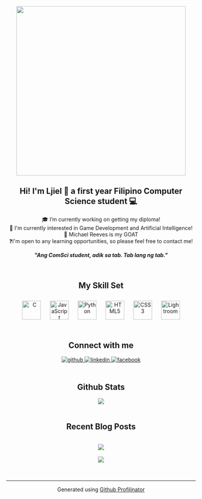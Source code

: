 <div align="center">
<img src="https://instagram.fmnl25-1.fna.fbcdn.net/v/t39.30808-6/367432292_309247534992699_5322738182855038881_n.jpg?stp=dst-jpg_e35_p1080x1080_sh0.08_tt6&_nc_ht=instagram.fmnl25-1.fna.fbcdn.net&_nc_cat=103&_nc_oc=Q6cZ2AHTCeC227Qmb44DcWa7JmAIJ5lqGMydkjS7cQybIjupqDXzAKfreciPGURZ3x05nFsZ3ICSLTSj3yaagEG6_FnA&_nc_ohc=d_2hSB_UjesQ7kNvgEu7ma2&_nc_gid=97760b1fee0a4b2c9eb2e7f98519f5e2&edm=ANTKIIoAAAAA&ccb=7-5&oh=00_AYAF8ATM7D50FbSlfh65aBnI8p-eaVke8S3Oskmvbw1xiA&oe=67BFA714&_nc_sid=d885a2" align="center" width="450" height="450"  />

  

## <div align="center">Hi! I'm Ljiel 🌻 a first year Filipino Computer Science student 💻 </div>  
  
<div style = "left: 70%" >🎓 I’m currently working on getting my diploma!</div>
  

<div style = "left: 70%">👾 I'm currently interested in Game Development and Artificial Intelligence!  </div>
  

<div style = "left: 70%">🍆 Michael Reeves is my GOAT  </div>
  

<div style = "left: 70%" >❓I'm open to any learning opportunities, so please feel free to contact me!  </div>
  

***<div align="center">"Ang ComSci student, adik sa tab. Tab lang ng tab."</div>***  
  

<br/>  


## My Skill Set  
<div align="center">  
<a href="https://www.cprogramming.com/" target="_blank"><img style="margin: 10px" src="https://profilinator.rishav.dev/skills-assets/c-original.svg" alt="C" height="50" /></a>  
<a href="https://www.javascript.com/" target="_blank"><img style="margin: 10px" src="https://profilinator.rishav.dev/skills-assets/javascript-original.svg" alt="JavaScript" height="50" /></a>  
<a href="https://www.python.org/" target="_blank"><img style="margin: 10px" src="https://profilinator.rishav.dev/skills-assets/python-original.svg" alt="Python" height="50" /></a>  
<a href="https://en.wikipedia.org/wiki/HTML5" target="_blank"><img style="margin: 10px" src="https://profilinator.rishav.dev/skills-assets/html5-original-wordmark.svg" alt="HTML5" height="50" /></a>  
<a href="https://www.w3schools.com/css/" target="_blank"><img style="margin: 10px" src="https://profilinator.rishav.dev/skills-assets/css3-original-wordmark.svg" alt="CSS3" height="50" /></a>  
<a href="https://www.adobe.com/products/photoshop-lightroom.html" target="_blank"><img style="margin: 10px" src="https://profilinator.rishav.dev/skills-assets/lightroom.png" alt="Lightroom" height="50" /></a>  
</div>  

<br/>  


## Connect with me  
<div align="center">
<a href="https://github.com/Fylows" target="_blank">
<img src=https://img.shields.io/badge/github-%2324292e.svg?&style=for-the-badge&logo=github&logoColor=white alt=github style="margin-bottom: 5px;" />
</a>
<a href="https://linkedin.com/in/ljiel-saplan" target="_blank">
<img src=https://img.shields.io/badge/linkedin-%231E77B5.svg?&style=for-the-badge&logo=linkedin&logoColor=white alt=linkedin style="margin-bottom: 5px;" />
</a>
<a href="https://www.facebook.com/ljiel.saplan.2024" target="_blank">
<img src=https://img.shields.io/badge/facebook-%232E87FB.svg?&style=for-the-badge&logo=facebook&logoColor=white alt=facebook style="margin-bottom: 5px;" />
</a>  
</div>  
  

<br/>  


## Github Stats  
<div align="center"><img src="https://github-readme-stats.vercel.app/api?username=Fylows&show_icons=true&count_private=true&hide_border=true" align="center" /></div>  

<br/>  


## Recent Blog Posts  
  

<br/>  

<div align="center"><img src="https://rishavanand.github.io/static/images/spotify-readme-example.svg" /></div>  

<br/>  

<div align="center">
<img src="https://komarev.com/ghpvc/?username=ljiel-saplan&&style=flat-square" align="center" />
</div>  
  

<br/>  


<br />

----
<div align="center">Generated using <a href="https://profilinator.rishav.dev/" target="_blank">Github Profilinator</a></div>
